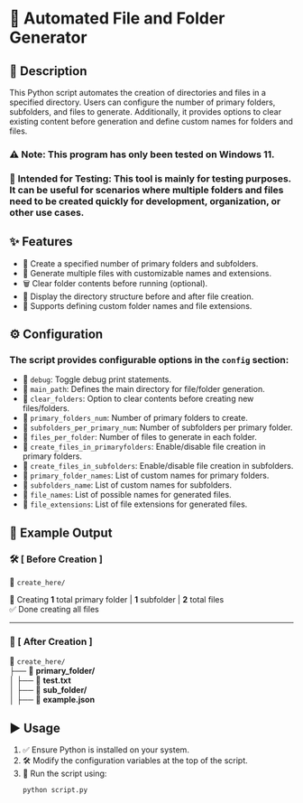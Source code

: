 # 📁 Automated File and Folder Generator

## 📜 Description
This Python script automates the creation of directories and files in a specified directory.  Users can configure the number of primary folders, subfolders, and files to generate. Additionally, it provides options to clear existing content before generation and define custom names for folders and files.  

### ⚠️ **Note:** This program has only been tested on Windows 11.
### 🔬 **Intended for Testing:** This tool is mainly for testing purposes. It can be useful for scenarios where multiple folders and files need to be created quickly for development, organization, or other use cases.  

## ✨ Features
- 📂 Create a specified number of primary folders and subfolders.
- 📄 Generate multiple files with customizable names and extensions.
- 🗑️ Clear folder contents before running (optional).
- 📝 Display the directory structure before and after file creation.
- 🔧 Supports defining custom folder names and file extensions.

## ⚙️ Configuration
### The script provides configurable options in the `config` section:

- 🐞 `debug`: Toggle debug print statements.
- 📍 `main_path`: Defines the main directory for file/folder generation.
- 🧹 `clear_folders`: Option to clear contents before creating new files/folders.
- 📂 `primary_folders_num`: Number of primary folders to create.
- 📁 `subfolders_per_primary_num`: Number of subfolders per primary folder.
- 📄 `files_per_folder`: Number of files to generate in each folder.
- 📌 `create_files_in_primaryfolders`: Enable/disable file creation in primary folders.
- 📌 `create_files_in_subfolders`: Enable/disable file creation in subfolders.
- 📁 `primary_folder_names`: List of custom names for primary folders.
- 📂 `subfolders_name`: List of custom names for subfolders.
- 📝 `file_names`: List of possible names for generated files.
- 🔖 `file_extensions`: List of file extensions for generated files.

## 📂 Example Output

### 🛠️ [ Before Creation ]  
📁 `create_here/`  

📌 Creating **1** total primary folder | **1** subfolder | **2** total files  
✅ Done creating all files  

---

### 📂 [ After Creation ]  
📁 `create_here/`  
  ├── 📁 **primary_folder/**  
  │   ├── 📄 **test.txt**  
  │   ├── 📂 **sub_folder/**  
  │       ├── 📄 **example.json**  



## ▶️ Usage
1. ✅ Ensure Python is installed on your system.
2. 🛠️ Modify the configuration variables at the top of the script.
3. 🚀 Run the script using:
   ```sh
   python script.py
